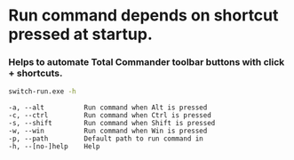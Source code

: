 # Run command depends on shortcut pressed at startup.

### Helps to automate Total Commander toolbar buttons with click + shortcuts.


```bash
switch-run.exe -h
```

```
-a, --alt          Run command when Alt is pressed
-c, --ctrl         Run command when Ctrl is pressed
-s, --shift        Run command when Shift is pressed
-w, --win          Run command when Win is pressed
-p, --path         Default path to run command in
-h, --[no-]help    Help
```
